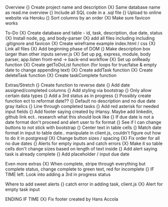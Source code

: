 Overview
    {} Create project name and description
    {X} Same database name as read.me overview
    {} Include all SQL code in a .sql file
    {} Upload to online website via Heroku
    {} Sort columns by an order
    {X} Make sure favicon works

To-Do
    {X} Create database and table - id, task, description, due date, status
    {X} Install node, pg, and body-parser
    {X} add all files including including .gitignore and favicon
    {X} Create wireframe example
index.html / css
    {X} Link all files
    {X} Add beginning phase of DOM
    {} Make description box larger than other inputs
server.js
    {X} Set up pg, express, module, body parser, app.listen
front-end -> back-end workflow
    {X} Set up onReady function
    {X} Create getToDoList function (for loops for true/false & empty date to change appending text)
    {X} Create addTask function
    {X} Create deleteTask function
    {X} Create taskComplete function

Extras/Stretch
    {} Create function to reverse date
    {} Add date assigned/completed columns
    {} Add styling via bootstrap
    {} Only allow certain data types
    {} Add a 3rd status as in progress
    {} Possibly create function ect to reformat date??
    {} Default no description and no due date gray italics
    {} Line through completed tasks
    {} Add red asterisk for needed input fields
    {} Add footer saying created by iHansy. Maybe add linkedin, github link ect.. research what this should look like
    {} If due date is not a date format don't proceed and alert user to fix format
    {} See if I can change buttons to not stick with bootstrap
    {} Center text in table cells
    {} Match date format in input to table date.. manipulate in client.js, couldn't figure out how to do it in postgresql
    {X} Change button sizes / spacing
    {X} Fix order for all no due dates
    {} Alerts for empty inputs and catch errors
    {X} Make it so table cells don't change sizes based on length of text inside
    {} Add alert saying task is already complete
    {} Add placeholder / input due date

Even more extras
    {X} When complete, stripe through everything but complete status, change complete to green text, red for incomplete
    {} IF TIME left. Look into adding a 3rd in progress status



Where to add sweet alerts
{} catch error in adding task, client.js
{X} Alert for empty task input




ENDING IF TIME
{X} Fix footer created by Hans Accola